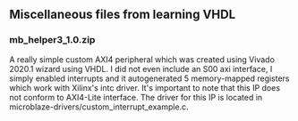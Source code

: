 ## Miscellaneous files from learning VHDL
### mb_helper3_1.0.zip
A really simple custom AXI4 peripheral which was created using Vivado 2020.1 wizard using VHDL. I did not even include an S00 axi interface, I simply enabled interrupts and it autogenerated 5 memory-mapped registers which work with Xilinx's intc driver. It's important to note that this IP does not conform to AXI4-Lite interface. The driver for this IP is located in microblaze-drivers/custom_interrupt_example.c.


